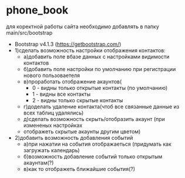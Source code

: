 # phone_book
для коректной работы сайта необходимо добавлять в папку
main/src/bootstrap
* Bootstrap v4.1.3 (https://getbootstrap.com/)
* 1)сделать возможность настройки отображения контактов:
    * а)добавить поле вбазе данных с настройками видимости контактов
    * б)добавить поле настройки по умолчанию при регистрации нового пользоваетеля
    * в)проработать отображение акаунтов(
        * 0 - видны только открытые контакты (по умолчанию)
        * 1 - видны все контакты
        * 2 - видны только скрытые контакты
    * г)доделать удаление контакта(чтоб все связанные данные из всех таблиц удалялись)
    * д)сделать возможность скрыть/отобразить акаунт  (при измененых настройках
    * отображеть скрытые акаунты другим цветом)
* 2)добавить возможность добавления событий
    * а)при нажатии на события отображаеться (придумать как загружать календарь)
    * б)возможность добавление событий только открытым акаунтам(?)
    * в)как то отображеть ближайшие события(?)